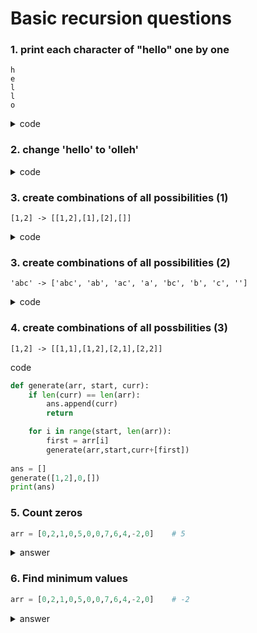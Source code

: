 
# Basic recursion questions

### 1. print each character of "hello" one by one

```
h
e
l
l
o
```

<details>

<summary>code</summary>

```py
def recursive(s,start):
    
    # base case
    if start == len(s) - 1:
        print(s[start])
        return
    
    # recursive case
    print(s[start])

    return recursive(s,start+1)

recursive("hello", 0)
```
</details>


### 2. change 'hello' to 'olleh'

<details>

  <summary>code</summary>

```py
def recursive_inverse(i, curr):
    if i == -1:
        return curr
    else:
        curr += word[i]
        return recursive_inverse(i - 1, curr)

word = "hello"
ans = recursive_inverse(len(word) - 1, "")
print(ans)
```

</details>


### 3. create combinations of all possibilities (1)

```
[1,2] -> [[1,2],[1],[2],[]]
```

<details>

  <summary>code</summary>

```py
def generate_combinations(arr, start, curr):
    
    if start == len(arr):
        return [curr]
    
    include = generate_combinations(arr, start+1, curr+[arr[start]])
    exclude = generate_combinations(arr, start+1, curr)
    
    return include + exclude

res = generate_combinations([1,2],0,[])
print(res)
```

</details>

### 3. create combinations of all possibilities (2)

```
'abc' -> ['abc', 'ab', 'ac', 'a', 'bc', 'b', 'c', '']
```

<details>

  <summary>code</summary>

```py
ans = []
def generate(s,start,curr):
    if start == len(s):
        ans.append(curr)
        return
    include = generate(s, start+1, curr+s[start])
    exclude = generate(s, start+1, curr)

generate("abc",0,"")
```

</details>

### 4. create combinations of all possbilities (3)

```
[1,2] -> [[1,1],[1,2],[2,1],[2,2]]
```

  <summary>code</summary>

```py
def generate(arr, start, curr):
    if len(curr) == len(arr):
        ans.append(curr)
        return

    for i in range(start, len(arr)):
        first = arr[i]
        generate(arr,start,curr+[first])
    
ans = []
generate([1,2],0,[])
print(ans)
```

### 5. Count zeros

```py
arr = [0,2,1,0,5,0,0,7,6,4,-2,0]    # 5
```

<details>

  <summary>answer</summary>

```py
def recursive(arr, start, count):
    if start == len(arr):
        return count
    if arr[start] == 0:
        count += 1
    return recursive(arr, start+1, count)
    
print(recursive(arr, 0, 0))
```

</details>

### 6. Find minimum values

```py
arr = [0,2,1,0,5,0,0,7,6,4,-2,0]    # -2
```

<details>

  <summary>answer</summary>

```py
def recursive(start, arr, min_num):

    if start == len(arr):
        return min_num

    return recursive(start+1, arr, min(min_num, arr[start]))

result = recursive(0, arr, arr[0])
print(result)
```
</details>